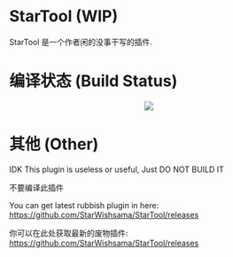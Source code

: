 # StarTool (WIP)
StarTool 是一个作者闲的没事干写的插件.

# 编译状态 (Build Status)
<p align="center">
  <a href="https://travis-ci.org/StarWishsama/StarTool">
    <img src="https://travis-ci.org/StarWishsama/StarTool.svg?branch=master">
  </a>
</p>

# 其他 (Other)
IDK This plugin is useless or useful, Just DO NOT BUILD IT

不要编译此插件

You can get latest rubbish plugin in here: https://github.com/StarWishsama/StarTool/releases

你可以在此处获取最新的废物插件: https://github.com/StarWishsama/StarTool/releases
